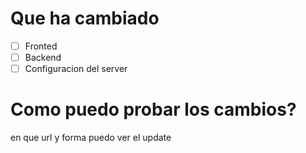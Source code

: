 # Que ha cambiado
-  [ ]  Fronted
- [ ] Backend
 - [ ] Configuracion del server
 # Como puedo probar los cambios?
 en que url y forma puedo ver el update
